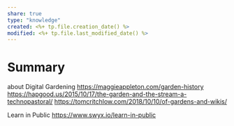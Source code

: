```yaml
---
share: true
type: "knowledge"
created: <%+ tp.file.creation_date() %> 
modified: <%+ tp.file.last_modified_date() %>
---
```

# Summary
  
about Digital Gardening
https://maggieappleton.com/garden-history
https://hapgood.us/2015/10/17/the-garden-and-the-stream-a-technopastoral/ 
https://tomcritchlow.com/2018/10/10/of-gardens-and-wikis/

Learn in Public
https://www.swyx.io/learn-in-public

